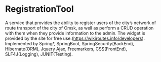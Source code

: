 # RegistrationTool
A service that provides the ability to register users of the city’s network of route transport of the city of Omsk, 
as well as perform a CRUD operation with them when they provide information to the admin.
The widget is provided by the site for free use.(https://wikiroutes.info/developers).
Implemented by Spring*, SpringBoot, SpringSecurity(BackEnd),
Hibernate(ORM), Jquery Ajax, Freemarkers, CSS(FrontEnd), SLF4J(Logging), JUNIT(Testing).
